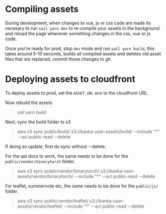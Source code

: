 # Compiling assets

During development, when changes to vue, js or css code are made its necesary to run `sail yarn dev` to re-compile your assets in the background and reload the page whenever something changes in the css, vue or js code.

Once you're ready for prod, stop `dev` mode and run `sail yarn build`, this takes around 5-10 seconds, builds all compiled assets and deletes old asset files that are replaced, commit those changes to git.

# Deploying assets to cloudfront

To deploy assets to prod, set the `ASSET_URL` env to the cloudfront URL.

Now rebuild the assets

> sail yarn build

Next, sync the build folder to s3

> aws s3 sync public/build/ s3://kanka-user-assets/build/ --include "*" --acl public-read --delete


If doing an update, first do sync without --delete.

For the api docs to work, the same needs to be done for the `public/vendor/binarytorch` folder.

> aws s3 sync public/vendor/binarytorch/ s3://kanka-user-assets/vendor/binarytorch/ --include "*" --acl public-read --delete

For leaflet, summernote etc, the same needs to be done for the `public/js/` folder.

> aws s3 sync public/vendor/leaflet/ s3://kanka-user-assets/vendor/leaflet/ --include "*" --acl public-read --delete
